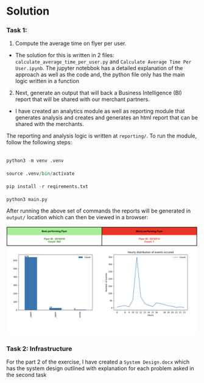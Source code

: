 # Solution

### Task 1: 

1. Compute the average time on flyer per user.
- The solution for this is written in 2 files: `calculate_average_time_per_user.py` and `Calculate Average Time Per User.ipynb`. The jupyter notebbok has a detailed explanation of the approach as well as the code and, the python file only has the main logic written in a function

2. Next, generate an output that will back a Business Intelligence (Bl) report that will be shared with our merchant partners.

- I have created an analytics module as well as reporting module that generates analysis and creates and generates an html report that can be shared with the merchants.

The reporting and analysis logic is written at `reporting/`. To run the module, follow the following steps:

```python

python3 -m venv .venv

source .venv/bin/activate

pip install -r reqirements.txt

python3 main.py
```
After running the above set of commands the reports will be generated in `output/` location which can then be viewed in a browser:

![report.png](report.png)


### Task 2: Infrastructure

For the part 2 of the exercise, I have created a `System Design.docx` which has the system design outlined with explanation for each problem asked in the second task 

